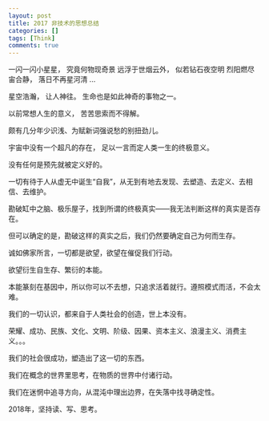 ```yaml
---
layout: post
title: 2017 非技术的思想总结
categories: []
tags: [Think]
comments: true
---
```


一闪一闪小星星， 究竟何物现奇景 
远浮于世烟云外， 似若钻石夜空明 
烈阳燃尽宙合静， 落日不再星河清 
...

星空浩瀚， 让人神往。 生命也是如此神奇的事物之一。 

以前常想人生的意义， 苦苦思索而不得解。 

颇有几分年少识浅、为赋新词强说愁的别扭劲儿。 

宇宙中没有一个超凡的存在， 足以一言而定人类一生的终极意义。 

没有任何是预先就被定义好的。 

一切有待于人从虚无中诞生“自我”，从无到有地去发现、去塑造、去定义、去相信、去维护。

勘破缸中之脑、极乐屋子，找到所谓的终极真实——我无法判断这样的真实是否存在。

但可以确定的是，勘破这样的真实之后，我们仍然要确定自己为何而生存。

诚如佛家所言，一切都是欲望，欲望在催促我们行动。

欲望衍生自生存、繁衍的本能。

本能篆刻在基因中，所以你可以不去想，只追求活着就行。遵照模式而活，不会太难。

我们的一切认识，都来自于人类社会的创造，世上本没有。

荣耀、成功、民族、文化、文明、阶级、因果、资本主义、浪漫主义、消费主义。。。

我们的社会很成功，塑造出了这一切的东西。

我们在概念的世界里思考，在物质的世界中付诸行动。

我们在迷惘中追寻方向，从混沌中理出边界，在失落中找寻确定性。


2018年，坚持读、写、思考。
